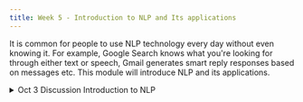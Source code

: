 ```yaml
---
title: Week 5 - Introduction to NLP and Its applications
---
```


It is common for people to use NLP technology every day without even knowing it. For example, Google Search knows what you're looking for through either text or speech,
Gmail generates smart reply responses based on messages etc. This module will introduce NLP and its applications.

<details>
  <summary class="session-summary">
    <span class="date-label">Oct 3</span>
    <span class="label label-blue">Discussion</span>
    <span class="session-title">Introduction to NLP</span>
  </summary>
  <div markdown="1">
- [Slides coming soon]
- Pre-Class Reflection:
- [Speech and Language Processing, An Introduction to Natural Language Processing, Computational Linguistics, and Speech Recognition with Language Models](https://web.stanford.edu/~jurafsky/slp3/ed3book.pdf) Third Edition by Daniel Jurafsky, James H. Martin. 
    - Read Chapter 2, and try to answer the following; what is a document and document segmentation? what is a sentence and sentence segmentation? what do you understand by a corpora, what is tokenization? Explain these terms; stopwords, stemming, lemmatization.
    - Read Chapter 13 to have a broad understanding of the Applications of NLP, no need to understand the technical details.

- Read through the following papers, summerise in one page your key takeaway from the paper. You don't have to understand everything.
  - [Ife Adebara, Muhammad Abdul-Mageed. “Towards Afrocentric NLP for African Languages:Where We Are and Where We Can Go.”](https://aclanthology.org/2022.acl-long.265.pdf) In Proceedings of the 60th Annual Meeting of the Association for Computational Linguistics (ACL 2022) Volume 1: Long Papers, pages 3814 - 3841.
  - [Atnafu Lambebo Tonja, Tadesse Destaw Belay, Israel Abebe Azime, et. al.,"Natural Language Processing in Ethiopian Languages: Current State, Challenges, and Opportunities"](https://aclanthology.org/2023.rail-1.14.pdf) In Proceedings of the Fourth workshop on Resources for African Indigenous Languages (RAIL 2023), pages 126–139.
  - [Chesire Emmanue, Kipkebut Andrew. "Current State, Challenges and Opportunities for Natural Language Processing Research and Development in Africa: A Systemic Review"](https://openreview.net/pdf?id=9CsL0PvDDV) In AfricaNLP workshop at the International Conference on Learning Representation (ICLR 2024).
- 
- Additional Reading
  - [Hedderich et al., A Survey on Recent Approaches for Natural Language Processing in Low-Resource Scenarios](https://app.perusall.com/courses/training-computers-to-understand-african-languages/a-survey-on-recent-approaches-for-natural-language-processing-in-low-resource-scenarios-2021-naacl-main-201-pdf) Proceedings of the 2021 conference of the North American Chapter of ACL-HLT pages 2545-2568

</div>
</details>
